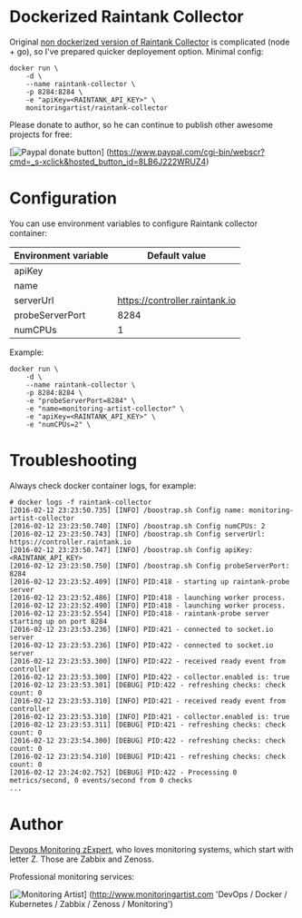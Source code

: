 Dockerized Raintank Collector
=============================

Original [non dockerized version of Raintank Collector](https://github.com/raintank/raintank-collector)
is complicated (node + go), so I've prepared quicker deployement option. 
Minimal config:

```
docker run \
    -d \
    --name raintank-collector \
    -p 8284:8284 \
    -e "apiKey=<RAINTANK_API_KEY>" \
    monitoringartist/raintank-collector
```

Please donate to author, so he can continue to publish other awesome projects 
for free:

[![Paypal donate button](http://jangaraj.com/img/github-donate-button02.png)]
(https://www.paypal.com/cgi-bin/webscr?cmd=_s-xclick&hosted_button_id=8LB6J222WRUZ4)

Configuration
=============

You can use environment variables to configure Raintank collector container:

| Environment variable | Default value |
| -------------------- | ------------- |
| apiKey | |
| name | <random string> |
| serverUrl | https://controller.raintank.io |
| probeServerPort | 8284 |
| numCPUs | 1 |

Example:

```
docker run \
    -d \
    --name raintank-collector \
    -p 8284:8284 \
    -e "probeServerPort=8284" \
    -e "name=monitoring-artist-collector" \
    -e "apiKey=<RAINTANK_API_KEY>" \
    -e "numCPUs=2" \
```

Troubleshooting
===============

Always check docker container logs, for example:

```
# docker logs -f raintank-collector
[2016-02-12 23:23:50.735] [INFO] /boostrap.sh Config name: monitoring-artist-collector
[2016-02-12 23:23:50.740] [INFO] /boostrap.sh Config numCPUs: 2
[2016-02-12 23:23:50.743] [INFO] /boostrap.sh Config serverUrl: https://controller.raintank.io
[2016-02-12 23:23:50.747] [INFO] /boostrap.sh Config apiKey: <RAINTANK_API_KEY>
[2016-02-12 23:23:50.750] [INFO] /boostrap.sh Config probeServerPort: 8284
[2016-02-12 23:23:52.409] [INFO] PID:418 - starting up raintank-probe server
[2016-02-12 23:23:52.486] [INFO] PID:418 - launching worker process.
[2016-02-12 23:23:52.490] [INFO] PID:418 - launching worker process.
[2016-02-12 23:23:52.554] [INFO] PID:418 - raintank-probe server starting up on port 8284
[2016-02-12 23:23:53.236] [INFO] PID:421 - connected to socket.io server
[2016-02-12 23:23:53.236] [INFO] PID:422 - connected to socket.io server
[2016-02-12 23:23:53.300] [INFO] PID:422 - received ready event from controller
[2016-02-12 23:23:53.300] [INFO] PID:422 - collector.enabled is: true
[2016-02-12 23:23:53.301] [DEBUG] PID:422 - refreshing checks: check count: 0
[2016-02-12 23:23:53.310] [INFO] PID:421 - received ready event from controller
[2016-02-12 23:23:53.310] [INFO] PID:421 - collector.enabled is: true
[2016-02-12 23:23:53.311] [DEBUG] PID:421 - refreshing checks: check count: 0
[2016-02-12 23:23:54.300] [DEBUG] PID:422 - refreshing checks: check count: 0
[2016-02-12 23:23:54.310] [DEBUG] PID:421 - refreshing checks: check count: 0
[2016-02-12 23:24:02.752] [DEBUG] PID:422 - Processing 0 metrics/second, 0 events/second from 0 checks
...
```

Author
======

[Devops Monitoring zExpert](http://www.jangaraj.com 'DevOps / Docker / Kubernetes / Zabbix / Zenoss / Monitoring'), 
who loves monitoring systems, which start with letter Z. 
Those are Zabbix and Zenoss.

Professional monitoring services:

[![Monitoring Artist](http://monitoringartist.com/img/github-monitoring-artist-logo.jpg)]
(http://www.monitoringartist.com 'DevOps / Docker / Kubernetes / Zabbix / Zenoss / Monitoring')
